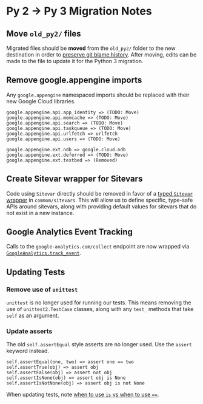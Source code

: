 # Py 2 -> Py 3 Migration Notes

## Move `old_py2/` files
Migrated files should be **moved** from the `old_py2/` folder to the new destination in order to [preserve git blame history](https://github.com/the-blue-alliance/the-blue-alliance/blame/py3/src/backend/common/models/sitevar.py). After moving, edits can be made to the file to update it for the Python 3 migration.

## Remove google.appengine imports
Any `google.appengine` namespaced imports should be replaced with their new Google Cloud libraries.

```
google.appengine.api.app_identity => (TODO: Move)
google.appengine.api.memcache => (TODO: Move)
google.appengine.api.search => (TODO: Move)
google.appengine.api.taskqueue => (TODO: Move)
google.appengine.api.urlfetch => urlfetch
google.appengine.api.users => (TODO: Move)

google.appengine.ext.ndb => google.cloud.ndb
google.appengine.ext.deferred => (TODO: Move)
google.appengine.ext.testbed => (Removed)
```

## Create Sitevar wrapper for Sitevars
Code using `Sitevar` directly should be removed in favor of a [typed `Sitevar` wrapper](https://github.com/the-blue-alliance/the-blue-alliance/tree/py3/src/backend/common/sitevars) in `commom/sitevars`.  This will allow us to define specific, type-safe APIs around sitevars, along with providing default values for sitevars that do not exist in a new instance.

## Google Analytics Event Tracking
Calls to the `google-analytics.com/collect` endpoint are now wrapped via [`GoogleAnalytics.track_event`](https://github.com/the-blue-alliance/the-blue-alliance/blob/py3/src/backend/common/google_analytics.py).

## Updating Tests

### Remove use of `unittest`

`unittest` is no longer used for running our tests. This means removing the use of `unittest2.TestCase` classes, along with any `test_` methods that take `self` as an argument.

### Update asserts

The old `self.assertEqual` style asserts are no longer used. Use the `assert` keyword instead.

```
self.assertEqual(one, two) => assert one == two
self.assertTrue(obj) => assert obj
self.assertFalse(obj) => assert not obj
self.assertIsNone(obj) => assert obj is None
self.assertIsNotNone(obj) => assert obj is not None
```

When updating tests, note [when to use `is` vs when to use `==`](https://stackoverflow.com/a/15008404/537341).
